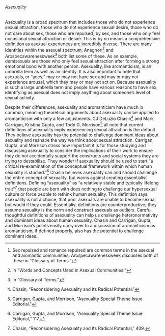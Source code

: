 ###### Asexuality
Asexuality is a broad spectrum that includes those who do not experience sexual attraction, those who do not experience sexual desire, those who do not care about sex, those who are repulsed[^1] by sex, and those who only feel occasional sexual attraction or desire. This is by no means a comprehensive definition as asexual experiences are incredibly diverse. There are many identities within the asexual spectrum; Anagnori[^2] and Arospecawarenessweek[^3] both list some of these. As an example, demisexuals are those who only feel sexual attraction after forming a strong emotional bond with another person. Asexuality, like aromanticism, is an umbrella term as well as an identity. It is also important to note that asexuals, or “aces,” may or may not have sex and may or may not experience arousal, which they may or may not act on. Because asexuality is such a large umbrella term and people have various reasons to have sex, identifying as asexual does not imply anything about someone’s level of sexual activity.

Despite their differences, asexuality and aromanticism have much in common, meaning theoretical arguments about asexuality can be applied to aromanticism with only a few adjustments. CJ DeLuzio Chasin[^4] and Mark Carrigan, Kristina Gupta, and Todd G. Morrison[^5] all note that current definitions of asexuality imply experiencing sexual attraction is the default. They believe asexuality has the potential to challenge dominant ideas about sexuality and reshape the way we think about sexual attraction. Carrigan, Gupta, and Morrison stress how important it is for those studying and discussing asexuality to consider the implications of their work to ensure they do not accidentally support the constructs and social systems they are trying to destabilize. They wonder if asexuality should be used to start “a critical re-examination of the conceptual framework within which human sexuality is studied.”[^6] Chasin believes asexuality can and should challenge the entire concept of sexuality, but warns against creating essentialist definitions. Defining “asexuality” as “a relatively stable and typically lifelong trait”[^7] that people are born with does nothing to challenge our hypersexual culture or force people to rethink human sexuality. This definition says asexuality is not a choice, that poor asexuals are unable to become sexual, but would if they could. Essentialist definitions are counterproductive; they assume sexuality is the norm and construct asexuals as outliers. Careful, thoughtful definitions of asexuality can help us challenge heteronormativity and dominant ideas about human sexuality. Chasin and Carrigan, Gupta, and Morrison’s points easily carry over to a discussion of aromanticism as aromanticism, if defined properly, also has the potential to challenge dominant ideas.

[^1]:	Sex repulsed and romance repulsed are common terms in the asexual and aromantic communities; Arospecawarenessweek discusses both of these in “Glossary of Terms.”

[^2]:	In “Words and Concepts Used in Asexual Communities.”

[^3]:	In “Glossary of Terms.”

[^4]:	Chasin, “Reconsidering Asexuality and Its Radical Potential.”

[^5]:	Carrigan, Gupta, and Morrison, "Asexuality Special Theme Issue Editorial."

[^6]:	Carrigan, Gupta, and Morrison, "Asexuality Special Theme Issue Editorial,“ 117.

[^7]:	Chasin, “Reconsidering Asexuality and Its Radical Potential,” 409.